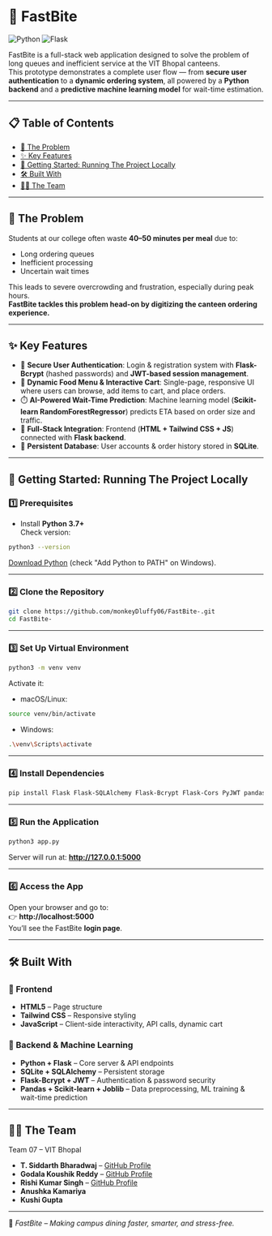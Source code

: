# 🍔 FastBite
![Python](https://img.shields.io/badge/Python-3.7%2B-blue) 
![Flask](https://img.shields.io/badge/Flask-1.1.2-orange) 




FastBite is a full-stack web application designed to solve the problem of long queues and inefficient service at the VIT Bhopal canteens.  
This prototype demonstrates a complete user flow — from **secure user authentication** to a **dynamic ordering system**, all powered by a **Python backend** and a **predictive machine learning model** for wait-time estimation.

---

## 📋 Table of Contents
- [🎯 The Problem](#-the-problem)
- [✨ Key Features](#-key-features)
- [🚀 Getting Started: Running The Project Locally](#-getting-started-running-the-project-locally)
- [🛠️ Built With](#️-built-with)
- [👨‍💻 The Team](#-the-team)

---

## 🎯 The Problem
Students at our college often waste **40–50 minutes per meal** due to:
- Long ordering queues  
- Inefficient processing  
- Uncertain wait times  

This leads to severe overcrowding and frustration, especially during peak hours.  
**FastBite tackles this problem head-on by digitizing the canteen ordering experience.**

---

## ✨ Key Features
- 🔐 **Secure User Authentication**: Login & registration system with **Flask-Bcrypt** (hashed passwords) and **JWT-based session management**.  
- 🛒 **Dynamic Food Menu & Interactive Cart**: Single-page, responsive UI where users can browse, add items to cart, and place orders.  
- ⏱️ **AI-Powered Wait-Time Prediction**: Machine learning model (**Scikit-learn RandomForestRegressor**) predicts ETA based on order size and traffic.  
- 🔗 **Full-Stack Integration**: Frontend (**HTML + Tailwind CSS + JS**) connected with **Flask backend**.  
- 💾 **Persistent Database**: User accounts & order history stored in **SQLite**.  

---

## 🚀 Getting Started: Running The Project Locally

### 1️⃣ Prerequisites
- Install **Python 3.7+**  
Check version:
```bash
python3 --version
```
[Download Python](https://www.python.org/downloads/) (check "Add Python to PATH" on Windows).  

---

### 2️⃣ Clone the Repository
```bash
git clone https://github.com/monkeyDluffy06/FastBite-.git
cd FastBite-
```

---

### 3️⃣ Set Up Virtual Environment
```bash
python3 -m venv venv
```

Activate it:  
- macOS/Linux:
```bash
source venv/bin/activate
```
- Windows:
```bash
.\venv\Scripts\activate
```

---

### 4️⃣ Install Dependencies
```bash
pip install Flask Flask-SQLAlchemy Flask-Bcrypt Flask-Cors PyJWT pandas joblib scikit-learn
```

---

### 5️⃣ Run the Application
```bash
python3 app.py
```
Server will run at: **http://127.0.0.1:5000**

---

### 6️⃣ Access the App
Open your browser and go to:  
👉 **http://localhost:5000**  
You’ll see the FastBite **login page**.

---

## 🛠️ Built With

### 🔹 Frontend
- **HTML5** – Page structure  
- **Tailwind CSS** – Responsive styling  
- **JavaScript** – Client-side interactivity, API calls, dynamic cart  

### 🔹 Backend & Machine Learning
- **Python + Flask** – Core server & API endpoints  
- **SQLite + SQLAlchemy** – Persistent storage  
- **Flask-Bcrypt + JWT** – Authentication & password security  
- **Pandas + Scikit-learn + Joblib** – Data preprocessing, ML training & wait-time prediction  

---

## 👨‍💻 The Team
Team 07 – VIT Bhopal

- **T. Siddarth Bharadwaj** – [GitHub Profile](https://github.com/monkeyDluffy06)  
- **Godala Koushik Reddy** – [GitHub Profile](https://github.com/koushikreddy8635)  
- **Rishi Kumar Singh** – [GitHub Profile](https://github.com/rishi-zen)  
- **Anushka Kamariya**    
- **Kushi Gupta**   

---

🚀 *FastBite – Making campus dining faster, smarter, and stress-free.*  
